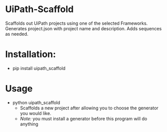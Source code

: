 # UiPath-Scaffold

Scaffolds out UiPath projects using one of the selected Frameworks. 
Generates project.json with project name and description. 
Adds sequences as needed.

# Installation:
* pip install uipath_scaffold

# Usage
* python uipath_scaffold
  * Scaffolds a new project after allowing you to choose the generator you would like.
  * *Note:* you must install a generator before this program will do anything
